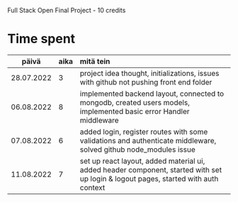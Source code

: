 Full Stack Open Final Project - 10 credits

# Time spent

| päivä | aika | mitä tein  |
| :----:     |:-----| :-----|
| 28.07.2022 | 3    | project idea thought, initializations, issues with github not pushing front end folder |
| 06.08.2022 | 8    | implemented backend layout, connected to mongodb, created users models, implemented basic error Handler middleware |
| 07.08.2022 | 6    | added login, register routes with some validations and authenticate middleware, solved github node_modules issue |
| 11.08.2022 | 7    | set up react layout, added material ui, added header component, started with set up login & logout pages, started with auth context |
